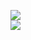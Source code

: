 [![](https://img.shields.io/badge/Made%20With-Github%20Spray-lightgrey.svg?style=for-the-badge&logo=github)](https://github.com/Annihil/github-spray#6832)  
[![](https://i.imgur.com/2DrTn0Z.gif)](https://github.com/Annihil/github-spray)